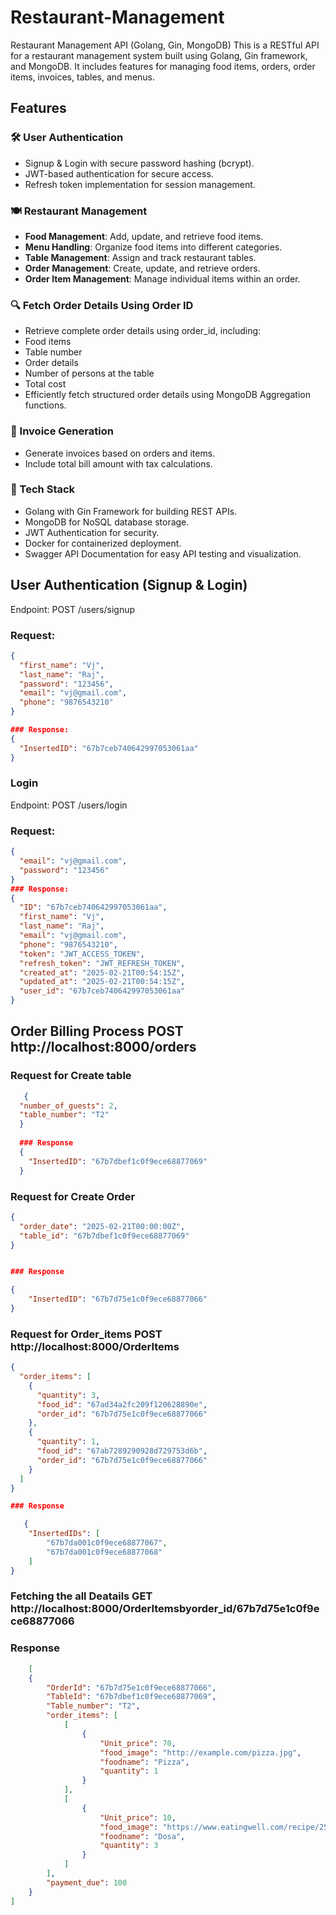 # Restaurant-Management
Restaurant Management API (Golang, Gin, MongoDB)  This is a RESTful API for a restaurant management system built using Golang, Gin framework, and MongoDB. It includes features for managing food items, orders, order items, invoices, tables, and menus.

## Features

### 🛠  User Authentication
- Signup & Login with secure password hashing (bcrypt).
- JWT-based authentication for secure access.
- Refresh token implementation for session management.
### 🍽 Restaurant Management
- **Food Management**: Add, update, and retrieve food items.
- **Menu Handling**: Organize food items into different categories.
- **Table Management**: Assign and track restaurant tables.
- **Order Management**: Create, update, and retrieve orders.
- **Order Item Management**: Manage individual items within an order.

### 🔍 Fetch Order Details Using Order ID
- Retrieve complete order details using order_id, including:
- Food items
- Table number
- Order details
- Number of persons at the table
- Total cost 
- Efficiently fetch structured order details using MongoDB Aggregation functions.
  
### 🧾 Invoice Generation
- Generate invoices based on orders and items.
- Include total bill amount with tax calculations.
### 🚀 Tech Stack
- Golang with Gin Framework for building REST APIs.
- MongoDB for NoSQL database storage.
- JWT Authentication for security.
- Docker for containerized deployment.
- Swagger API Documentation for easy API testing and visualization.


## User Authentication (Signup & Login)
Endpoint: POST /users/signup
### Request:
```json
{
  "first_name": "Vj",
  "last_name": "Raj",
  "password": "123456",
  "email": "vj@gmail.com",
  "phone": "9876543210"
}

### Response:
{
  "InsertedID": "67b7ceb740642997053061aa"
}
```
### Login
Endpoint: POST /users/login
### Request:
```json
{
  "email": "vj@gmail.com",
  "password": "123456"
}
### Response:
{
  "ID": "67b7ceb740642997053061aa",
  "first_name": "Vj",
  "last_name": "Raj",
  "email": "vj@gmail.com",
  "phone": "9876543210",
  "token": "JWT_ACCESS_TOKEN",
  "refresh_token": "JWT_REFRESH_TOKEN",
  "created_at": "2025-02-21T00:54:15Z",
  "updated_at": "2025-02-21T00:54:15Z",
  "user_id": "67b7ceb740642997053061aa"
}
```
## Order Billing Process  POST http://localhost:8000/orders

  ### Request for Create table 
```json
   {
  "number_of_guests": 2,
  "table_number": "T2"
  }
  
  ### Response
  {
    "InsertedID": "67b7dbef1c0f9ece68877069"
  }
```

  ### Request for Create Order 

```json   
{
  "order_date": "2025-02-21T00:00:00Z",
  "table_id": "67b7dbef1c0f9ece68877069"
}


### Response 

{
    "InsertedID": "67b7d75e1c0f9ece68877066"
}
```
### Request for Order_items POST http://localhost:8000/OrderItems

```json
{
  "order_items": [
    {
      "quantity": 3,
      "food_id": "67ad34a2fc209f120628890e",
      "order_id": "67b7d75e1c0f9ece68877066"
    },
    {
      "quantity": 1,
      "food_id": "67ab7289290928d729753d6b",
      "order_id": "67b7d75e1c0f9ece68877066"
    }
  ]
}

### Response 

   {
    "InsertedIDs": [
        "67b7da001c0f9ece68877067",
        "67b7da001c0f9ece68877068"
    ]
}

```

 ### Fetching the all Deatails GET http://localhost:8000/OrderItemsbyorder_id/67b7d75e1c0f9ece68877066

 ### Response 
```json
    [
    {
        "OrderId": "67b7d75e1c0f9ece68877066",
        "TableId": "67b7dbef1c0f9ece68877069",
        "Table_number": "T2",
        "order_items": [
            [
                {
                    "Unit_price": 70,
                    "food_image": "http://example.com/pizza.jpg",
                    "foodname": "Pizza",
                    "quantity": 1
                }
            ],
            [
                {
                    "Unit_price": 10,
                    "food_image": "https://www.eatingwell.com/recipe/252379/classic-hamburger/",
                    "foodname": "Dosa",
                    "quantity": 3
                }
            ]
        ],
        "payment_due": 100
    }
]

```




